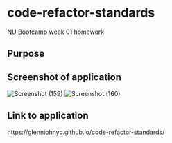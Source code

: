 # code-refactor-standards
NU Bootcamp week 01 homework
## Purpose

## Screenshot of application 
![Screenshot (159)](https://user-images.githubusercontent.com/97211077/152610452-cd61234c-5b92-40eb-b492-1da32ce415af.png)
![Screenshot (160)](https://user-images.githubusercontent.com/97211077/152610465-8f7ebd36-56e3-4e76-a38a-3071bcbd1d74.png)

## Link to application 
https://glennjohnyc.github.io/code-refactor-standards/
